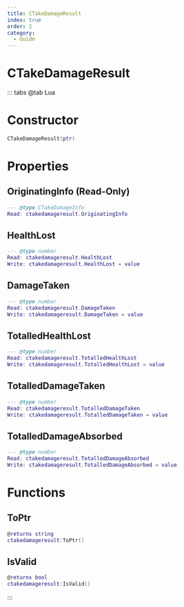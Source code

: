 ```yaml
---
title: CTakeDamageResult
index: true
order: 2
category:
  - Guide
---
```


# CTakeDamageResult

::: tabs
@tab Lua
# Constructor
```lua
CTakeDamageResult(ptr)
```
# Properties
## OriginatingInfo (Read-Only)
```lua
--- @type CTakeDamageInfo
Read: ctakedamageresult.OriginatingInfo
```
## HealthLost 
```lua
--- @type number
Read: ctakedamageresult.HealthLost
Write: ctakedamageresult.HealthLost = value
```
## DamageTaken 
```lua
--- @type number
Read: ctakedamageresult.DamageTaken
Write: ctakedamageresult.DamageTaken = value
```
## TotalledHealthLost 
```lua
--- @type number
Read: ctakedamageresult.TotalledHealthLost
Write: ctakedamageresult.TotalledHealthLost = value
```
## TotalledDamageTaken 
```lua
--- @type number
Read: ctakedamageresult.TotalledDamageTaken
Write: ctakedamageresult.TotalledDamageTaken = value
```
## TotalledDamageAbsorbed 
```lua
--- @type number
Read: ctakedamageresult.TotalledDamageAbsorbed
Write: ctakedamageresult.TotalledDamageAbsorbed = value
```
# Functions
## ToPtr
```lua
@returns string
ctakedamageresult:ToPtr()
```
## IsValid
```lua
@returns bool
ctakedamageresult:IsValid()
```

:::